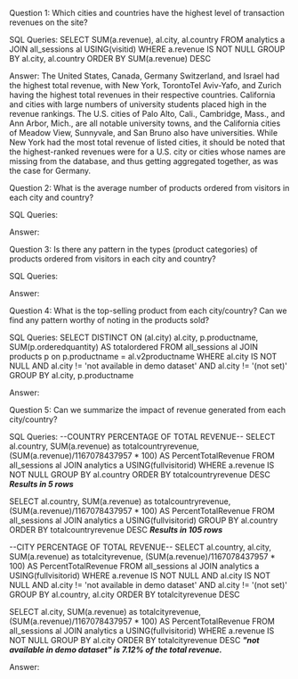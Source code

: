 Question 1: Which cities and countries have the highest level of transaction revenues on the site?

SQL Queries:
SELECT SUM(a.revenue), al.city, al.country FROM analytics a
JOIN all_sessions al USING(visitid)
WHERE a.revenue IS NOT NULL 
GROUP BY al.city, al.country
ORDER BY SUM(a.revenue) DESC

Answer: The United States, Canada, Germany Switzerland, and Israel had the highest total revenue, with New York, TorontoTel Aviv-Yafo, and Zurich having the highest total revenues in their respective countries. California and cities with large numbers of university students placed high in the revenue rankings. The U.S. cities of Palo Alto, Cali., Cambridge, Mass., and Ann Arbor, Mich., are all notable university towns, and the California cities of Meadow View, Sunnyvale, and San Bruno also have universities. While New York had the most total revenue of listed cities, it should be noted that the highest-ranked revenues were for a U.S. city or cities whose names are missing from the database, and thus getting aggregated together, as was the case for Germany.



Question 2: What is the average number of products ordered from visitors in each city and country?

SQL Queries:


Answer:



Question 3: Is there any pattern in the types (product categories) of products ordered from visitors in each city and country?

SQL Queries:

Answer:



Question 4: What is the top-selling product from each city/country? Can we find any pattern worthy of noting in the products sold?

SQL Queries:
SELECT DISTINCT ON (al.city) al.city, p.productname, SUM(p.orderedquantity) AS totalordered
FROM all_sessions al
JOIN products p on p.productname = al.v2productname
WHERE al.city IS NOT NULL AND al.city != 'not available in demo dataset'
	AND al.city != '(not set)'
GROUP BY al.city, p.productname

Answer:



Question 5: Can we summarize the impact of revenue generated from each city/country?

SQL Queries:
--COUNTRY PERCENTAGE OF TOTAL REVENUE--
SELECT al.country, SUM(a.revenue) as totalcountryrevenue, 
	(SUM(a.revenue)/1167078437957 * 100) AS PercentTotalRevenue
FROM all_sessions al
JOIN analytics a USING(fullvisitorid)
WHERE a.revenue IS NOT NULL
GROUP BY al.country
ORDER BY totalcountryrevenue DESC
***Results in 5 rows***

SELECT al.country, SUM(a.revenue) as totalcountryrevenue, 
	(SUM(a.revenue)/1167078437957 * 100) AS PercentTotalRevenue
FROM all_sessions al
JOIN analytics a USING(fullvisitorid)
GROUP BY al.country
ORDER BY totalcountryrevenue DESC
***Results in 105 rows***

--CITY PERCENTAGE OF TOTAL REVENUE--
SELECT al.country, al.city, SUM(a.revenue) as totalcityrevenue, 
	(SUM(a.revenue)/1167078437957 * 100) AS PercentTotalRevenue
FROM all_sessions al
JOIN analytics a USING(fullvisitorid)
WHERE a.revenue IS NOT NULL
	AND al.city IS NOT NULL 
	AND al.city != 'not available in demo dataset'
	AND al.city != '(not set)'
GROUP BY al.country, al.city
ORDER BY totalcityrevenue DESC

SELECT al.city, SUM(a.revenue) as totalcityrevenue, 
	(SUM(a.revenue)/1167078437957 * 100) AS PercentTotalRevenue
FROM all_sessions al
JOIN analytics a USING(fullvisitorid)
WHERE a.revenue IS NOT NULL
GROUP BY al.city
ORDER BY totalcityrevenue DESC
***"not available in demo dataset" is 7.12% of the total revenue.***

Answer:
